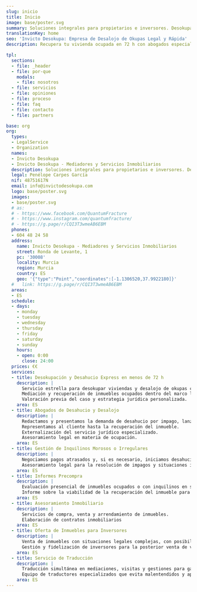 ```yaml
---
slug: inicio
title: Inicio
image: base/poster.svg
summary: Soluciones integrales para propietarios e inversores. Desokupación legal, gestión de inquilinos morosos, informes precompra y asesoramiento inmobiliario.
translationKey: home
seo: 'Invicto Desokupa: Empresa de Desalojo de Okupas Legal y Rápida'
description: Recupera tu vivienda ocupada en 72 h con abogados especialistas en desahucios. Desokupación 100 % legal, en toda España. Presupuesto gratis 24 h.

tpl:
  sections:
  - file: _header
  - file: por-que
    modals:
    - file: nosotros
  - file: servicios
  - file: opiniones
  - file: proceso
  - file: faq
  - file: contacto
  - file: partners

base: org
org:
  types:
  - LegalService
  - Organization
  names:
  - Invicto Desokupa
  - Invicto Desokupa - Mediadores y Servicios Inmobiliarios
  description: Soluciones integrales para propietarios e inversores. Desokupación legal, gestión de inquilinos morosos, informes precompra y asesoramiento inmobiliario.
  legal: Penélope Carpes García
  nif: 48751617N
  email: info@invictodesokupa.com
  logo: base/poster.svg
  images:
  - base/poster.svg
  # as:
  # - https://www.facebook.com/QuantumFracture
  # - https://www.instagram.com/quantumfracture/
  # - https://g.page/r/CQI3T3wmeAB6EBM
  phones:
  - 604 48 24 58
  address:
    name: Invicto Desokupa - Mediadores y Servicios Inmobiliarios
    street: Ronda de Levante, 1
    pc: '30008'
    locality: Murcia
    region: Murcia
    country: ES
    geo: '{"type":"Point","coordinates":[-1.1306520,37.9922180]}'
  #   link: https://g.page/r/CQI3T3wmeAB6EBM
  areas:
  - ES
  schedule:
  - days:
    - monday
    - tuesday
    - wednesday
    - thursday
    - friday
    - saturday
    - sunday
    hours:
    - open: 0:00
      close: 24:00
  prices: €€
  services:
  - title: Desokupación y Desahucio Express en menos de 72 h
    description: |
      Servicio estrella para desokupar viviendas y desalojo de okupas con cambio de cerradura en menos de tres días.
      Mediación y recuperación de inmuebles ocupados dentro del marco legal.
      Valoración previa del caso y estrategia jurídica personalizada.
    area: ES
  - title: Abogados de Desahucio y Desalojo
    description: |
      Redactamos y presentamos la demanda de desahucio por impago, lanzamientos y reclamaciones de rentas.
      Representamos al cliente hasta la recuperación del inmueble.
      Externalización del servicio jurídico especializado.
      Asesoramiento legal en materia de ocupación.
    area: ES
  - title: Gestión de Inquilinos Morosos o Irregulares
    description: |
      Negociamos pagos atrasados y, si es necesario, iniciamos desahucio de okupas o alquileres fraudulentos mediante demanda *exprés*.
      Asesoramiento legal para la resolución de impagos y situaciones irregulares.
    area: ES
  - title: Informes Precompra
    description: |
      Evaluación presencial de inmuebles ocupados o con inquilinos en situación irregular.
      Informe sobre la viabilidad de la recuperación del inmueble para inversores o compradores interesados.
    area: ES
  - title: Asesoramiento Inmobiliario
    description: |
      Servicios de compra, venta y arrendamiento de inmuebles.
      Elaboración de contratos inmobiliarios
    area: ES
  - title: Oferta de Inmuebles para Inversores
    description: |
      Venta de inmuebles con situaciones legales complejas, con posibilidad de contratación de nuestros servicios jurídicos para su recuperación.
      Gestión y fidelización de inversores para la posterior venta de viviendas recuperadas.
    area: ES
  - title: Servicio de Traducción
    description: |
      Traducción simultánea en mediaciones, visitas y gestiones para garantizar comunicación fluida.
      Equipo de traductores especializados que evita malentendidos y aporta total transparencia al proceso.
    area: ES
---
```

